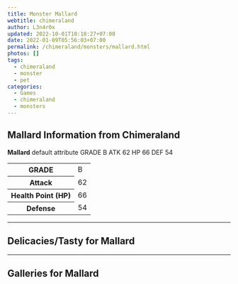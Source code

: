```yaml
---
title: Monster Mallard
webtitle: chimeraland
author: L3n4r0x
updated: 2022-10-01T10:18:27+07:00
date: 2022-01-09T05:56:03+07:00
permalink: /chimeraland/monsters/mallard.html
photos: []
tags:
  - chimeraland
  - monster
  - pet
categories:
  - Games
  - chimeraland
  - monsters
---
```


<section id="bootstrap-wrapper"><link rel="stylesheet" href="https://rawcdn.githack.com/dimaslanjaka/Web-Manajemen/0c3b5aa1813bd4abcd2c11bf3e37928b15c28664/css/bootstrap-5-3-0-alpha3-wrapper.css"/><h2 id="attribute">Mallard Information from Chimeraland</h2><p><b>Mallard</b> default attribute GRADE B ATK 62 HP 66 DEF 54<table><tr><th>GRADE</th><td>B</td></tr><tr><th>Attack</th><td>62</td></tr><tr><th>Health Point (HP)</th><td>66</td></tr><tr><th>Defense</th><td>54</td></tr></table></p><hr/><h2 id="delicacies">Delicacies/Tasty for Mallard</h2><div class="bg-dark text-light"></div><hr/><div id="gallery"><h2>Galleries for Mallard</h2><div class="row"></div></div></section>